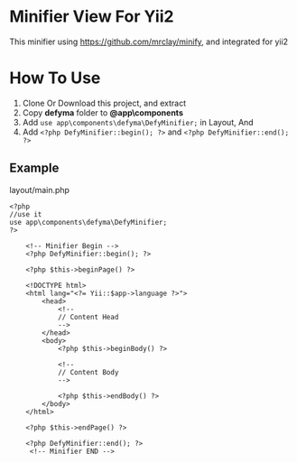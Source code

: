 # Minifier View For Yii2

This minifier using https://github.com/mrclay/minify, and integrated for yii2


# How To Use

1. Clone Or Download this project, and extract
2. Copy **defyma** folder to **@app\components**
3. Add ```use app\components\defyma\DefyMinifier;``` in Layout, And
4. Add ```<?php DefyMinifier::begin(); ?>``` and ```<?php DefyMinifier::end(); ?>```

## Example
layout/main.php

```
<?php
//use it
use app\components\defyma\DefyMinifier;
?>
    
    <!-- Minifier Begin -->
    <?php DefyMinifier::begin(); ?>
    
    <?php $this->beginPage() ?>
    
    <!DOCTYPE html>
    <html lang="<?= Yii::$app->language ?>">
        <head>
            <!--
            // Content Head
            -->
        </head>
        <body>
            <?php $this->beginBody() ?>
    
            <!--
            // Content Body
            -->
    
            <?php $this->endBody() ?>
        </body>
    </html>
    
    <?php $this->endPage() ?>
    
    <?php DefyMinifier::end(); ?>
     <!-- Minifier END -->
```
